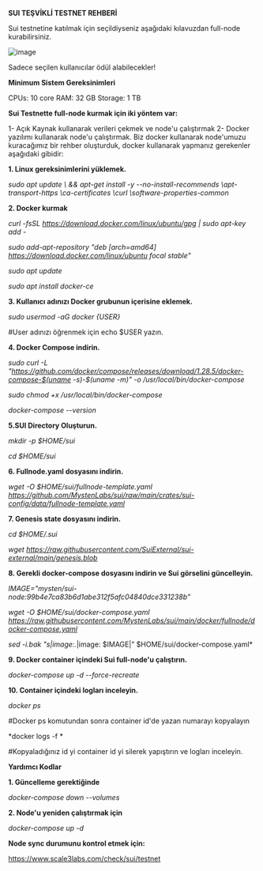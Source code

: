 **SUI TEŞVİKLİ TESTNET REHBERİ**

Sui testnetine katılmak için seçildiyseniz aşağıdaki kılavuzdan full-node kurabilirsiniz.

![image](https://user-images.githubusercontent.com/105454859/203421284-59e8efda-9cb6-4500-96f7-612f4da50a49.png)

Sadece seçilen kullanıcılar ödül alabilecekler!

**Minimum Sistem Gereksinimleri**

CPUs: 10 core
RAM: 32 GB
Storage: 1 TB

**Sui Testnette full-node kurmak için iki yöntem var:**

1- Açık Kaynak kullanarak verileri çekmek ve node'u çalıştırmak
2- Docker yazılımı kullanarak node'u çalıştırmak.
Biz docker kullanarak node'umuzu kuracağımız bir rehber oluşturduk, docker kullanarak yapmanız gerekenler aşağıdaki gibidir:

**1. Linux gereksinimlerini yüklemek.**

 *sudo apt update \ && apt-get install -y --no-install-recommends \apt-transport-https \ca-certificates \curl \software-properties-common*

**2. Docker kurmak**

*curl -fsSL https://download.docker.com/linux/ubuntu/gpg | sudo apt-key add -*

*sudo add-apt-repository "deb [arch=amd64] https://download.docker.com/linux/ubuntu focal stable"*

*sudo apt update*

*sudo apt install docker-ce*

**3. Kullanıcı adınızı Docker grubunun içerisine eklemek.**

*sudo usermod -aG docker {USER}*

#User adınızı öğrenmek için echo $USER yazın.

**4. Docker Compose indirin.**

*sudo curl -L "https://github.com/docker/compose/releases/download/1.28.5/docker-compose-$(uname -s)-$(uname -m)" -o /usr/local/bin/docker-compose*

*sudo chmod +x /usr/local/bin/docker-compose*

*docker-compose --version*

**5.SUI Directory Oluşturun.**

*mkdir -p $HOME/sui*

*cd $HOME/sui*

**6. Fullnode.yaml dosyasını indirin.**

*wget -O $HOME/sui/fullnode-template.yaml https://github.com/MystenLabs/sui/raw/main/crates/sui-config/data/fullnode-template.yaml*

**7. Genesis state dosyasını indirin.**

*cd $HOME/.sui*

*wget https://raw.githubusercontent.com/SuiExternal/sui-external/main/genesis.blob*

**8. Gerekli docker-compose dosyasını indirin ve Sui görselini güncelleyin.**

*IMAGE="mysten/sui-node:99b4e7ca83b6d1abe312f5afc04840dce331238b"*

*wget -O $HOME/sui/docker-compose.yaml https://raw.githubusercontent.com/MystenLabs/sui/main/docker/fullnode/docker-compose.yaml*

*sed -i.bak "s|image:.*|image: $IMAGE|" $HOME/sui/docker-compose.yaml*

**9. Docker container içindeki Sui full-node'u çalıştırın.**

*docker-compose up -d --force-recreate*

**10. Container içindeki logları inceleyin.**

*docker ps*

#Docker ps komutundan sonra container id'de yazan numarayı kopyalayın

*docker logs -f <container id> *

 #Kopyaladığınız id yi container id yi silerek yapıştırın ve logları inceleyin.
  
 **Yardımcı Kodlar**
  
**1. Güncelleme gerektiğinde**
  
  *docker-compose down --volumes*
  
**2. Node'u yeniden çalıştırmak için**
  
  *docker-compose up -d*
  
**Node sync durumunu kontrol etmek için:**
  
  https://www.scale3labs.com/check/sui/testnet

  




